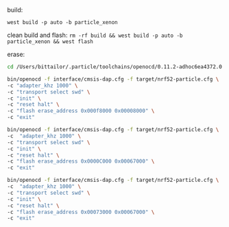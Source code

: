 build:

`west build -p auto -b particle_xenon`

clean build and flash:
`rm -rf build && west build -p auto -b particle_xenon && west flash`

erase:

``` bash
cd /Users/bittailor/.particle/toolchains/openocd/0.11.2-adhoc6ea4372.0

bin/openocd -f interface/cmsis-dap.cfg -f target/nrf52-particle.cfg \
-c "adapter_khz 1000" \
-c "transport select swd" \
-c "init" \
-c "reset halt" \
-c "flash erase_address 0x000f8000 0x00008000" \
-c "exit"

bin/openocd -f interface/cmsis-dap.cfg -f target/nrf52-particle.cfg \
-c  "adapter_khz 1000" \
-c "transport select swd" \
-c "init" \
-c "reset halt" \
-c "flash erase_address 0x0000C000 0x00067000" \
-c "exit"

bin/openocd -f interface/cmsis-dap.cfg -f target/nrf52-particle.cfg \
-c  "adapter_khz 1000" \
-c "transport select swd" \
-c "init" \
-c "reset halt" \
-c "flash erase_address 0x00073000 0x00067000" \
-c "exit"
```
